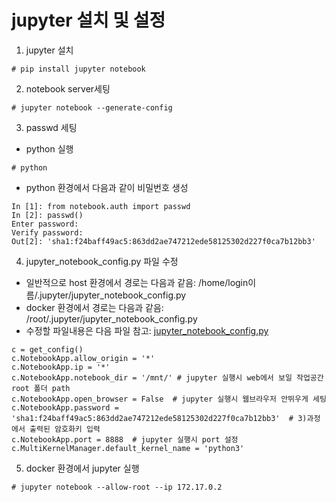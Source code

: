 # jupyter 설치 및 설정

1) jupyter 설치
```
# pip install jupyter notebook
```

2) notebook server세팅
```
# jupyter notebook --generate-config
```

3) passwd 세팅
* python 실행
```
# python
```
* python 환경에서 다음과 같이 비밀번호 생성
```
In [1]: from notebook.auth import passwd 
In [2]: passwd() 
Enter password: 
Verify password: 
Out[2]: 'sha1:f24baff49ac5:863dd2ae747212ede58125302d227f0ca7b12bb3'
```

4) jupyter_notebook_config.py 파일 수정
* 일반적으로 host 환경에서 경로는 다음과 같음: /home/login이름/.jupyter/jupyter_notebook_config.py
* docker 환경에서 경로는 다음과 같음: /root/.jupyter/jupyter_notebook_config.py
* 수정할 파일내용은 다음 파일 참고: [jupyter_notebook_config.py](https://github.com/studian/Develop-Setting-World/blob/master/docker_jupyternotebook/jupyter_notebook_config.py)

```
c = get_config()
c.NotebookApp.allow_origin = '*'
c.NotebookApp.ip = '*'
c.NotebookApp.notebook_dir = '/mnt/' # jupyter 실행시 web에서 보일 작업공간 root 폴더 path
c.NotebookApp.open_browser = False  # jupyter 실행시 웹브라우저 안뛰우게 세팅
c.NotebookApp.password = 'sha1:f24baff49ac5:863dd2ae747212ede58125302d227f0ca7b12bb3'  # 3)과정에서 출력된 암호화키 입력
c.NotebookApp.port = 8888  # jupyter 실행시 port 설정
c.MultiKernelManager.default_kernel_name = 'python3'
```

5) docker 환경에서 jupyter 실행
```
# jupyter notebook --allow-root --ip 172.17.0.2
```
